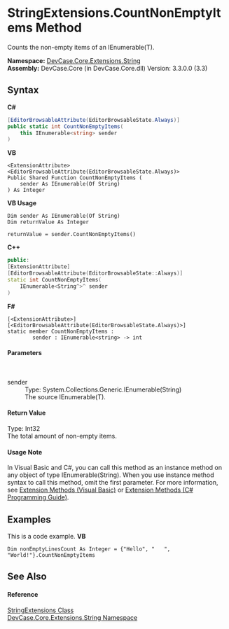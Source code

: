 # StringExtensions.CountNonEmptyItems Method 
 

Counts the non-empty items of an IEnumerable(T).

**Namespace:**&nbsp;<a href="N_DevCase_Core_Extensions_String">DevCase.Core.Extensions.String</a><br />**Assembly:**&nbsp;DevCase.Core (in DevCase.Core.dll) Version: 3.3.0.0 (3.3)

## Syntax

**C#**<br />
``` C#
[EditorBrowsableAttribute(EditorBrowsableState.Always)]
public static int CountNonEmptyItems(
	this IEnumerable<string> sender
)
```

**VB**<br />
``` VB
<ExtensionAttribute>
<EditorBrowsableAttribute(EditorBrowsableState.Always)>
Public Shared Function CountNonEmptyItems ( 
	sender As IEnumerable(Of String)
) As Integer
```

**VB Usage**<br />
``` VB Usage
Dim sender As IEnumerable(Of String)
Dim returnValue As Integer

returnValue = sender.CountNonEmptyItems()
```

**C++**<br />
``` C++
public:
[ExtensionAttribute]
[EditorBrowsableAttribute(EditorBrowsableState::Always)]
static int CountNonEmptyItems(
	IEnumerable<String^>^ sender
)
```

**F#**<br />
``` F#
[<ExtensionAttribute>]
[<EditorBrowsableAttribute(EditorBrowsableState.Always)>]
static member CountNonEmptyItems : 
        sender : IEnumerable<string> -> int 

```


#### Parameters
&nbsp;<dl><dt>sender</dt><dd>Type: System.Collections.Generic.IEnumerable(String)<br />The source IEnumerable(T).</dd></dl>

#### Return Value
Type: Int32<br />The total amount of non-empty items.

#### Usage Note
In Visual Basic and C#, you can call this method as an instance method on any object of type IEnumerable(String). When you use instance method syntax to call this method, omit the first parameter. For more information, see <a href="https://docs.microsoft.com/dotnet/visual-basic/programming-guide/language-features/procedures/extension-methods">Extension Methods (Visual Basic)</a> or <a href="https://docs.microsoft.com/dotnet/csharp/programming-guide/classes-and-structs/extension-methods">Extension Methods (C# Programming Guide)</a>.

## Examples
This is a code example. 
**VB**<br />
``` VB
Dim nonEmptyLinesCount As Integer = {"Hello", "   ", "World!"}.CountNonEmptyItems
```


## See Also


#### Reference
<a href="T_DevCase_Core_Extensions_String_StringExtensions">StringExtensions Class</a><br /><a href="N_DevCase_Core_Extensions_String">DevCase.Core.Extensions.String Namespace</a><br />